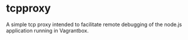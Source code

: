 tcpproxy
========

A simple tcp proxy intended to facilitate remote debugging of the node.js application running in Vagrantbox.
